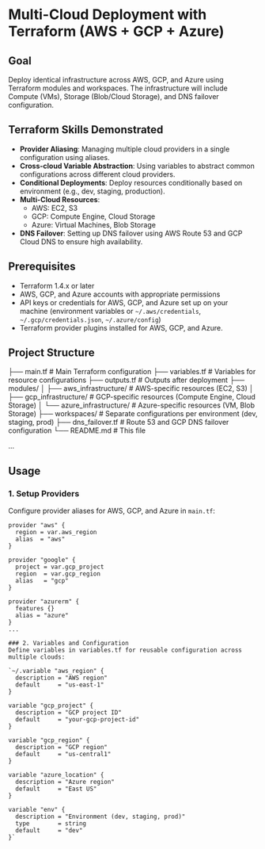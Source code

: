 # Multi-Cloud Deployment with Terraform (AWS + GCP + Azure)

## Goal

Deploy identical infrastructure across AWS, GCP, and Azure using Terraform modules and workspaces. The infrastructure will include Compute (VMs), Storage (Blob/Cloud Storage), and DNS failover configuration.

## Terraform Skills Demonstrated

- **Provider Aliasing**: Managing multiple cloud providers in a single configuration using aliases.
- **Cross-cloud Variable Abstraction**: Using variables to abstract common configurations across different cloud providers.
- **Conditional Deployments**: Deploy resources conditionally based on environment (e.g., dev, staging, production).
- **Multi-Cloud Resources**:
  - AWS: EC2, S3
  - GCP: Compute Engine, Cloud Storage
  - Azure: Virtual Machines, Blob Storage
- **DNS Failover**: Setting up DNS failover using AWS Route 53 and GCP Cloud DNS to ensure high availability.

## Prerequisites

- Terraform 1.4.x or later
- AWS, GCP, and Azure accounts with appropriate permissions
- API keys or credentials for AWS, GCP, and Azure set up on your machine (environment variables or `~/.aws/credentials`, `~/.gcp/credentials.json`, `~/.azure/config`)
- Terraform provider plugins installed for AWS, GCP, and Azure.

## Project Structure
├── main.tf # Main Terraform configuration
├── variables.tf # Variables for resource configurations
├── outputs.tf # Outputs after deployment
├── modules/
│ ├── aws_infrastructure/ # AWS-specific resources (EC2, S3)
│ ├── gcp_infrastructure/ # GCP-specific resources (Compute Engine, Cloud Storage)
│ └── azure_infrastructure/ # Azure-specific resources (VM, Blob Storage)
├── workspaces/ # Separate configurations per environment (dev, staging, prod)
├── dns_failover.tf # Route 53 and GCP DNS failover configuration
└── README.md # This file

...
## Usage

### 1. Setup Providers

Configure provider aliases for AWS, GCP, and Azure in `main.tf`:

```hcl
provider "aws" {
  region = var.aws_region
  alias  = "aws"
}

provider "google" {
  project = var.gcp_project
  region  = var.gcp_region
  alias   = "gcp"
}

provider "azurerm" {
  features {}
  alias = "azure"
}
...

### 2. Variables and Configuration
Define variables in variables.tf for reusable configuration across multiple clouds:

`~/.variable "aws_region" {
  description = "AWS region"
  default     = "us-east-1"
}

variable "gcp_project" {
  description = "GCP project ID"
  default     = "your-gcp-project-id"
}

variable "gcp_region" {
  description = "GCP region"
  default     = "us-central1"
}

variable "azure_location" {
  description = "Azure region"
  default     = "East US"
}

variable "env" {
  description = "Environment (dev, staging, prod)"
  type        = string
  default     = "dev"
}`

